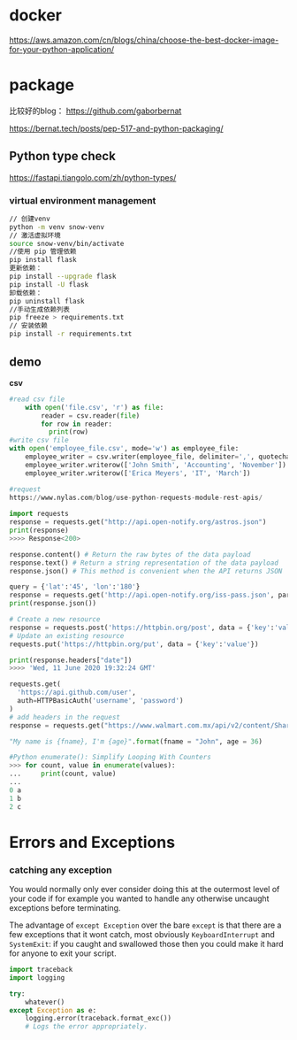 # docker

https://aws.amazon.com/cn/blogs/china/choose-the-best-docker-image-for-your-python-application/

# package

比较好的blog：
https://github.com/gaborbernat

https://bernat.tech/posts/pep-517-and-python-packaging/



## Python type check

https://fastapi.tiangolo.com/zh/python-types/

### virtual environment management

```bash
// 创建venv
python -m venv snow-venv 
// 激活虚拟环境
source snow-venv/bin/activate
//使用 pip 管理依赖
pip install flask
更新依赖：
pip install --upgrade flask
pip install -U flask
卸载依赖：
pip uninstall flask
//手动生成依赖列表
pip freeze > requirements.txt
// 安装依赖
pip install -r requirements.txt
```



## demo

**csv**



```python
#read csv file
    with open('file.csv', 'r') as file:
        reader = csv.reader(file)
        for row in reader:
          print(row)
#write csv file
with open('employee_file.csv', mode='w') as employee_file:
    employee_writer = csv.writer(employee_file, delimiter=',', quotechar='"', quoting=csv.QUOTE_MINIMAL)
    employee_writer.writerow(['John Smith', 'Accounting', 'November'])
    employee_writer.writerow(['Erica Meyers', 'IT', 'March'])
```

```python
#request
https://www.nylas.com/blog/use-python-requests-module-rest-apis/
  
import requests
response = requests.get("http://api.open-notify.org/astros.json")
print(response)
>>>> Response<200>

response.content() # Return the raw bytes of the data payload
response.text() # Return a string representation of the data payload
response.json() # This method is convenient when the API returns JSON

query = {'lat':'45', 'lon':'180'}
response = requests.get('http://api.open-notify.org/iss-pass.json', params=query)
print(response.json())

# Create a new resource
response = requests.post('https://httpbin.org/post', data = {'key':'value'})
# Update an existing resource
requests.put('https://httpbin.org/put', data = {'key':'value'})

print(response.headers["date"]) 
>>>> 'Wed, 11 June 2020 19:32:24 GMT'

requests.get(
  'https://api.github.com/user', 
  auth=HTTPBasicAuth('username', 'password')
)
# add headers in the request
response = requests.get("https://www.walmart.com.mx/api/v2/content/Shared/Taxonomy", headers={'User-Agent': 'PostmanRuntime/7.26.8'})
```

```python
"My name is {fname}, I'm {age}".format(fname = "John", age = 36)
```

```python
#Python enumerate(): Simplify Looping With Counters
>>> for count, value in enumerate(values):
...     print(count, value)
...
0 a
1 b
2 c
```

# Errors and Exceptions

### catching any exception

You would normally only ever consider doing this at the outermost level of your code if for example you wanted to handle any otherwise uncaught exceptions before terminating.

The advantage of `except Exception` over the bare `except` is that there are a few exceptions that it wont catch, most obviously `KeyboardInterrupt` and `SystemExit`: if you caught and swallowed those then you could make it hard for anyone to exit your script.

```python
import traceback
import logging

try:
    whatever()
except Exception as e:
    logging.error(traceback.format_exc())
    # Logs the error appropriately. 
```

